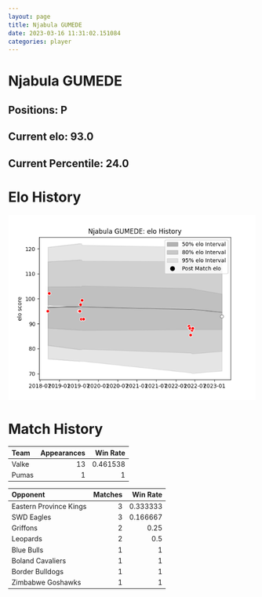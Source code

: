 ```yaml
---  
layout: page  
title: Njabula GUMEDE  
date: 2023-03-16 11:31:02.151084  
categories: player  
---
```

# Njabula GUMEDE

## Positions: P

## Current elo: 93.0

## Current Percentile: 24.0

# Elo History


![elo history](history_NjabulaGUMEDE.png)
# Match History


| Team   |   Appearances |   Win Rate |
|:-------|--------------:|-----------:|
| Valke  |            13 |   0.461538 |
| Pumas  |             1 |   1        |

| Opponent               |   Matches |   Win Rate |
|:-----------------------|----------:|-----------:|
| Eastern Province Kings |         3 |   0.333333 |
| SWD Eagles             |         3 |   0.166667 |
| Griffons               |         2 |   0.25     |
| Leopards               |         2 |   0.5      |
| Blue Bulls             |         1 |   1        |
| Boland Cavaliers       |         1 |   1        |
| Border Bulldogs        |         1 |   1        |
| Zimbabwe Goshawks      |         1 |   1        |